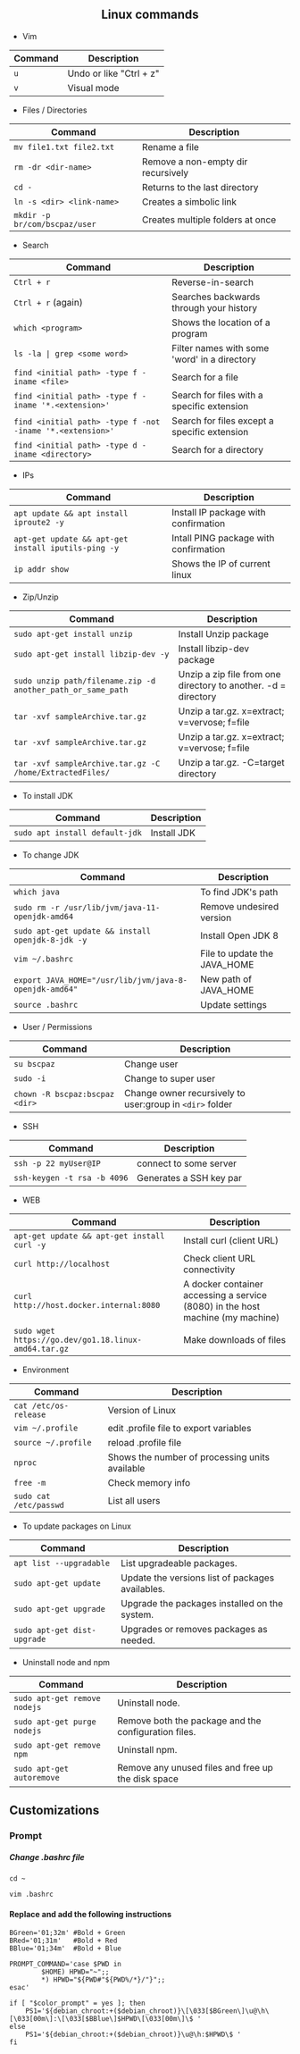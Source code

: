 <h2 align="center">Linux commands</h2>

* Vim

| Command | Description |
| --- | --- |
| `u` | Undo or like "Ctrl + z" |
| `v` | Visual mode |

* Files / Directories

| Command | Description |
| --- | --- |
| `mv file1.txt file2.txt` | Rename a file |
| `rm -dr <dir-name>` | Remove a non-empty dir recursively |
| `cd -` | Returns to the last directory |
| `ln -s <dir> <link-name>`| Creates a simbolic link |
| `mkdir -p br/com/bscpaz/user`| Creates multiple folders at once |


* Search

| Command | Description |
| --- | --- |
| `Ctrl + r` | Reverse-in-search |
| `Ctrl + r` (again) | Searches backwards through your history |
| `which <program>` | Shows the location of a program |
| `ls -la \| grep <some word>` | Filter names with some 'word' in a directory |
| `find <initial path> -type f -iname <file>` | Search for a file |
| `find <initial path> -type f -iname '*.<extension>'` | Search for files with a specific extension |
| `find <initial path> -type f -not -iname '*.<extension>'` | Search for files except a specific extension |
| `find <initial path> -type d -iname <directory>` | Search for a directory |


* IPs
 
| Command | Description |
| --- | --- |
| `apt update && apt install iproute2 -y` | Install IP package with confirmation |
| `apt-get update && apt-get install iputils-ping -y` | Intall PING package with confirmation |
| `ip addr show` | Shows the IP of current linux |


* Zip/Unzip

| Command | Description |
| --- | --- |
| `sudo apt-get install unzip` | Install Unzip package |
| `sudo apt-get install libzip-dev -y` | Install libzip-dev package |
| `sudo unzip path/filename.zip -d another_path_or_same_path` | Unzip a zip file from one directory to another. -d = directory |
| `tar -xvf sampleArchive.tar.gz` | Unzip a tar.gz. x=extract; v=vervose; f=file |
| `tar -xvf sampleArchive.tar.gz` | Unzip a tar.gz. x=extract; v=vervose; f=file |
| `tar -xvf sampleArchive.tar.gz -C /home/ExtractedFiles/`| Unzip a tar.gz. -C=target directory |

* To install JDK

| Command | Description |
| --- | --- |
| `sudo apt install default-jdk` | Install JDK |

* To change JDK

| Command | Description |
| --- | --- |
| `which java` | To find JDK's path |
| `sudo rm -r /usr/lib/jvm/java-11-openjdk-amd64` | Remove undesired version |
| `sudo apt-get update && install openjdk-8-jdk -y` | Install Open JDK 8 |
| `vim ~/.bashrc` | File to update the JAVA_HOME |
| `export JAVA_HOME="/usr/lib/jvm/java-8-openjdk-amd64"` | New path of JAVA_HOME |
| `source .bashrc` | Update settings |


* User / Permissions

| Command | Description |
| --- | --- |
| `su bscpaz` | Change user |
| `sudo -i` | Change to super user |
| `chown -R bscpaz:bscpaz <dir>` | Change owner recursively to user:group in `<dir>` folder |


* SSH

| Command | Description |
| --- | --- |
| `ssh -p 22 myUser@IP` | connect to some server |
| `ssh-keygen -t rsa -b 4096` | Generates a SSH key par |

* WEB

| Command | Description |
| --- | --- |
| `apt-get update && apt-get install curl -y` | Install curl (client URL) |
| `curl http://localhost` | Check client URL connectivity |
| `curl http://host.docker.internal:8080` | A docker container accessing a service (8080) in the host machine (my machine) |
| `sudo wget https://go.dev/go1.18.linux-amd64.tar.gz`| Make downloads of files |
 
 * Environment

| Command | Description |
| --- | --- |
| `cat /etc/os-release`| Version of Linux|
| `vim ~/.profile` | edit .profile file to export variables |
| `source ~/.profile` | reload .profile file |
| `nproc`| Shows the number of processing units available |
| `free -m`| Check memory info |
| `sudo cat /etc/passwd` | List all users |

 * To update packages on Linux

| Command | Description |
| --- | --- |
| `apt list --upgradable` | List upgradeable packages. |
| `sudo apt-get update` | Update the versions list of packages availables. |
| `sudo apt-get upgrade` | Upgrade the packages installed on the system.  |
| `sudo apt-get dist-upgrade` | Upgrades or removes packages as needed. |


 * Uninstall node and npm

| Command | Description |
| --- | --- |
| `sudo apt-get remove nodejs` | Uninstall node. |
| `sudo apt-get purge nodejs` | Remove both the package and the configuration files. |
| `sudo apt-get remove npm` | Uninstall npm. |
| `sudo apt-get autoremove` | Remove any unused files and free up the disk space |
 
## Customizations

### Prompt
##### Change .bashrc file
```console
cd ~
````
```console
vim .bashrc
````
#### Replace and add the following instructions
```console
BGreen='01;32m' #Bold + Green
BRed='01;31m'   #Bold + Red
BBlue='01;34m'  #Bold + Blue

PROMPT_COMMAND='case $PWD in
        $HOME) HPWD="~";;
        *) HPWD="${PWD#"${PWD%/*}/"}";;
esac'

if [ "$color_prompt" = yes ]; then
    PS1='${debian_chroot:+($debian_chroot)}\[\033[$BGreen\]\u@\h\[\033[00m\]:\[\033[$BBlue\]$HPWD\[\033[00m\]\$ '
else
    PS1='${debian_chroot:+($debian_chroot)}\u@\h:$HPWD\$ '
fi
```

 
